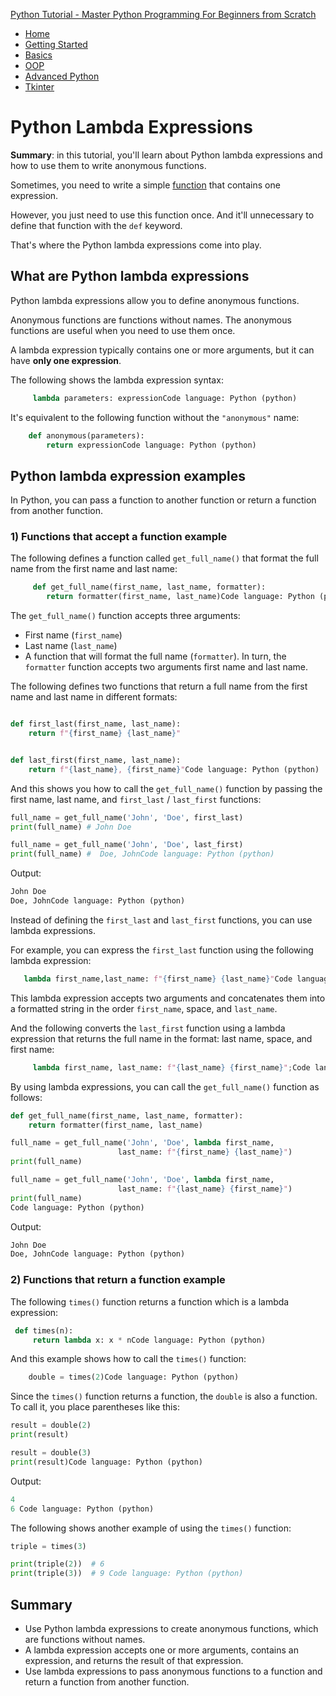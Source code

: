 
[Python Tutorial - Master Python Programming For Beginners from
Scratch](https://www.pythontutorial.net/)

-   [Home](https://www.pythontutorial.net/)
-   [Getting Started](https://www.pythontutorial.net/getting-started/)
-   [Basics](https://www.pythontutorial.net/python-basics/)
-   [OOP](https://www.pythontutorial.net/python-oop/)
-   [Advanced Python](https://www.pythontutorial.net/advanced-python/)
-   [Tkinter](https://www.pythontutorial.net/tkinter/)

Python Lambda Expressions
=========================

**Summary**: in this tutorial, you'll learn about Python lambda
expressions and how to use them to write anonymous functions.

Sometimes, you need to write a simple [function](https://www.pythontutorial.net/python-basics/python-functions/) that contains one expression.

However, you just need to use this function once. And it'll unnecessary
to define that function with the `def` keyword.

That's where the Python lambda expressions come into play.

What are Python lambda expressions
----------------------------------

Python lambda expressions allow you to define anonymous functions.

Anonymous functions are functions without names. The anonymous functions
are useful when you need to use them once.

A lambda expression typically contains one or more arguments, but it can
have **only one expression**.

The following shows the lambda expression syntax:

```python
     lambda parameters: expressionCode language: Python (python)
```

It's equivalent to the following function without the `"anonymous"`
name:

``` python
    def anonymous(parameters):
        return expressionCode language: Python (python)
```

Python lambda expression examples
---------------------------------

In Python, you can pass a function to another function or return a
function from another function.

### 1) Functions that accept a function example

The following defines a function called `get_full_name()` that format
the full name from the first name and last name:

```python
     def get_full_name(first_name, last_name, formatter):
        return formatter(first_name, last_name)Code language: Python (python)
```

The `get_full_name()` function accepts three arguments:

-   First name (`first_name`)
-   Last name (`last_name`)
-   A function that will format the full name (`formatter`). In turn,
    the `formatter` function accepts two arguments first name and last
    name.

The following defines two functions that return a full name from the
first name and last name in different formats:

```python

def first_last(first_name, last_name):
    return f"{first_name} {last_name}"


def last_first(first_name, last_name):
    return f"{last_name}, {first_name}"Code language: Python (python)
```

And this shows you how to call the `get_full_name()` function by passing
the first name, last name, and `first_last` / `last_first` functions:

```python
full_name = get_full_name('John', 'Doe', first_last)
print(full_name) # John Doe

full_name = get_full_name('John', 'Doe', last_first)
print(full_name) #  Doe, JohnCode language: Python (python)
```

Output:

```python
John Doe
Doe, JohnCode language: Python (python)
```

Instead of defining the `first_last` and `last_first` functions, you can
use lambda expressions.

For example, you can express the `first_last` function using the
following lambda expression:

```python
   lambda first_name,last_name: f"{first_name} {last_name}"Code language: Python (python)
```

This lambda expression accepts two arguments and concatenates them into
a formatted string in the order `first_name`, space, and `last_name`.

And the following converts the `last_first` function using a lambda
expression that returns the full name in the format: last name, space,
and first name:

```python
     lambda first_name, last_name: f"{last_name} {first_name}";Code language: Python (python)
```

By using lambda expressions, you can call the `get_full_name()` function
as follows:

```python
def get_full_name(first_name, last_name, formatter):
    return formatter(first_name, last_name)

full_name = get_full_name('John', 'Doe', lambda first_name,
                        last_name: f"{first_name} {last_name}")
print(full_name)

full_name = get_full_name('John', 'Doe', lambda first_name,
                        last_name: f"{last_name} {first_name}")
print(full_name)
Code language: Python (python)
```

Output:

``` python
John Doe
Doe, JohnCode language: Python (python)
```

### 2) Functions that return a function example

The following `times()` function returns a function which is a lambda
expression:

```python
 def times(n):
     return lambda x: x * nCode language: Python (python)
```

And this example shows how to call the `times()` function:

```python
    double = times(2)Code language: Python (python)
```

Since the `times()` function returns a function, the `double` is also a
function. To call it, you place parentheses like this:

```python
result = double(2)
print(result)

result = double(3)
print(result)Code language: Python (python)
```

Output:

```python
4
6 Code language: Python (python)
```

The following shows another example of using the `times()` function:

```python
triple = times(3)

print(triple(2))  # 6
print(triple(3))  # 9 Code language: Python (python)
```

Summary
-------

-   Use Python lambda expressions to create anonymous functions, which
    are functions without names.
-   A lambda expression accepts one or more arguments, contains an
    expression, and returns the result of that expression.
-   Use lambda expressions to pass anonymous functions to a function and
    return a function from another function.
